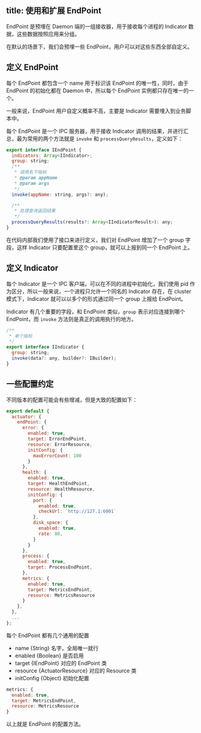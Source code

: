 title: 使用和扩展 EndPoint
---

EndPoint 是预埋在 Daemon 端的一组接收器，用于接收每个进程的 Indicator 数据，这些数据按照应用来分组。

在默认的场景下，我们会预埋一些 EndPoint，用户可以对这些东西全部自定义。

## 定义 EndPoint

每个 EndPoint 都包含一个 name 用于标识该 EndPoint 的唯一性，同时，由于 EndPoint 的初始化都在 Daemon 中，所以每个 EndPoint 实例都只存在唯一的一个。

一般来说，EndPoint 用户自定义概率不高，主要是 Indicator 需要埋入到业务脚本中。

每个 EndPoint 是一个 IPC 服务器，用于接收 Indicator 调用的结果，并进行汇总，最为常用的两个方法就是 `invoke` 和 `processQueryResults`，定义如下：

```javascript
export interface IEndPoint {
  indicators: Array<IIndicator>;
  group: string;
  /**
   * 调用名下指标
   * @param appName
   * @param args
   */
  invoke(appName: string, args?: any);

  /**
   * 处理查询返回结果
   */
  processQueryResults(results?: Array<IIndicatorResult>): any;
}
```

在代码内部我们使用了接口来进行定义，我们对 EndPoint 增加了一个 group 字段，这样 Indicator 只要配置里这个 group，就可以上报到同一个 EndPoint 上。

## 定义 Indicator

每个 Indicator 是一个 IPC 客户端，可以在不同的进程中初始化，我们使用 pid 作为区分，所以一般来说，一个进程只允许一个同名的 Indicator 存在，在 cluster 模式下，Indicator 就可以以多个的形式通过同一个 group 上报给 EndPoint。

Indicator 有几个重要的字段，和 EndPoint 类似，`group` 表示对应连接到哪个 EndPoint，而 `invoke` 方法则是真正的调用执行的地方。

```javascript
/**
 * 单个指标
 */
export interface IIndicator {
  group: string;
  invoke(data?: any, builder?: IBuilder);
}
```


## 一些配置约定

不同版本的配置可能会有些增减，但是大致的配置如下：

```javascript
export default {
  actuator: {
    endPoint: {
      error: {
        enabled: true,
        target: ErrorEndPoint,
        resource: ErrorResource,
        initConfig: {
          maxErrorCount: 100
        }
      },
      health: {
        enabled: true,
        target: HealthEndPoint,
        resource: HealthResource,
        initConfig: {
          port: {
            enabled: true,
            checkUrl: `http://127.1:6001`
          },
          disk_space: {
            enabled: true,
            rate: 80,
          }
        }
      },
      process: {
        enabled: true,
        target: ProcessEndPoint,
      },
      metrics: {
        enabled: true,
        target: MetricsEndPoint,
        resource: MetricsResource
      }
    },
  },
  ...
};

```

每个 EndPoint 都有几个通用的配置

- name {String} 名字，全局唯一就行
- enabled {Boolean} 是否启用
- target {IEndPoint} 对应的 EndPoint 类 
- resource {ActuatorResource} 对应的 Resource 类
- initConfig {Object} 初始化配置

```javascript
metrics: {
  enabled: true,
  target: MetricsEndPoint,
  resource: MetricsResource
}
```

以上就是 EndPoint 的配置方法。

